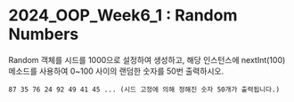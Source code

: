 # 2024_OOP_Week6_1 : Random Numbers

Random 객체를 시드를 1000으로 설정하여 생성하고, 해당 인스턴스에 nextInt(100) 메소드를 사용하여 0~100 사이의 랜덤한 숫자를 50번 출력하시오.

```
87 35 76 24 92 49 41 45 ... (시드 고정에 의해 정해진 숫자 50개가 출력됩니다.)
```
